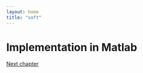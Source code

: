 ```yaml
---
layout: home
title: "soft"
---
```


# Implementation in Matlab




<a class="continue" href="chapter8.html">Next chapter</a>

